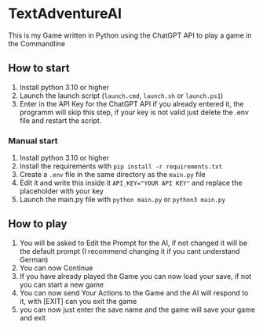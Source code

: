 # TextAdventureAI
This is my Game written in Python using the ChatGPT API to play a game in the Commandline
## How to start
1. Install python 3.10 or higher
2. Launch the launch script (`launch.cmd`, `launch.sh` or `launch.ps1`)
3. Enter in the API Key for the ChatGPT API if you already entered it, the programm will skip this step, if your key is not valid just delete the .env file and restart the script.
### Manual start
1. Install python 3.10 or higher
2. Install the requirements with `pip install -r requirements.txt`
3. Create a `.env` file in the same directory as the `main.py` file
4. Edit it and write this inside it `API_KEY="YOUR API KEY"` and replace the placeholder with your key
5. Launch the main.py file with `python main.py` or `python3 main.py`

## How to play
1. You will be asked to Edit the Prompt for the AI, if not changed it will be the default prompt (I recommend changing it if you cant understand German)
2. You can now Continue
3. If you have already played the Game you can now load your save, if not you can start a new game
4. You can now send Your Actions to the Game and the AI will respond to it, with [EXIT] can you exit the game
5. you can now just enter the save name and the game will save your game and exit